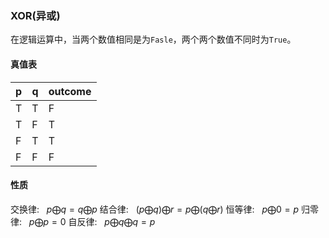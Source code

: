 ### XOR(异或)

在逻辑运算中，当两个数值相同是为`Fasle`，两个两个数值不同时为`True`。

#### 真值表

p | q | outcome
---|---|---
T | T | F
T | F | T
F | T | T
F | F | F

#### 性质
交换律:&nbsp;&nbsp; $p \bigoplus q = q \bigoplus p$ 
结合律:&nbsp;&nbsp; $(p \bigoplus q) \bigoplus r = p \bigoplus (q \bigoplus r)$ 
恒等律:&nbsp;&nbsp; $p \bigoplus 0 = p$
归零律:&nbsp;&nbsp; $p \bigoplus p = 0$
自反律:&nbsp;&nbsp; $p \bigoplus q \bigoplus q = p$ 


